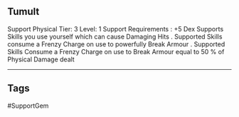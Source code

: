 ## Tumult
Support
Physical
Tier: 3
Level: 1
Support Requirements : +5 Dex
Supports Skills you use yourself which can cause Damaging Hits . Supported Skills consume a Frenzy Charge on use to powerfully Break Armour .
Supported Skills Consume a Frenzy Charge on use to Break Armour equal to 50 % of Physical Damage dealt

---
## Tags
#SupportGem

